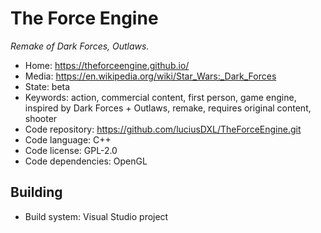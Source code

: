 # The Force Engine

_Remake of Dark Forces, Outlaws._

- Home: https://theforceengine.github.io/
- Media: https://en.wikipedia.org/wiki/Star_Wars:_Dark_Forces
- State: beta
- Keywords: action, commercial content, first person, game engine, inspired by Dark Forces + Outlaws, remake, requires original content, shooter
- Code repository: https://github.com/luciusDXL/TheForceEngine.git
- Code language: C++
- Code license: GPL-2.0
- Code dependencies: OpenGL

## Building

- Build system: Visual Studio project
